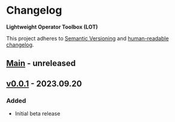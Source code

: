 # Changelog

**Lightweight Operator Toolbox (LOT)**

This project adheres to [Semantic Versioning](https://semver.org/spec/v2.0.0.html)
and [human-readable changelog](https://keepachangelog.com/en/1.0.0/).

## [Main](https://github.com/SchweizerischeBundesbahnen/lot/tree/main) - unreleased

## [v0.0.1](https://github.com/SchweizerischeBundesbahnen/lot/tree/v0.0.0) - 2023.09.20

### Added

* Initial beta release